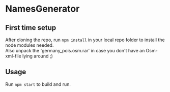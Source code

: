 # NamesGenerator

## First time setup
After cloning the repo, run `npm install` in your local repo folder to install the node modules needed. \
Also unpack the 'germany_pois.osm.rar' in case you don't have an Osm-xml-file lying around ;)

## Usage
Run `npm start` to build and run.